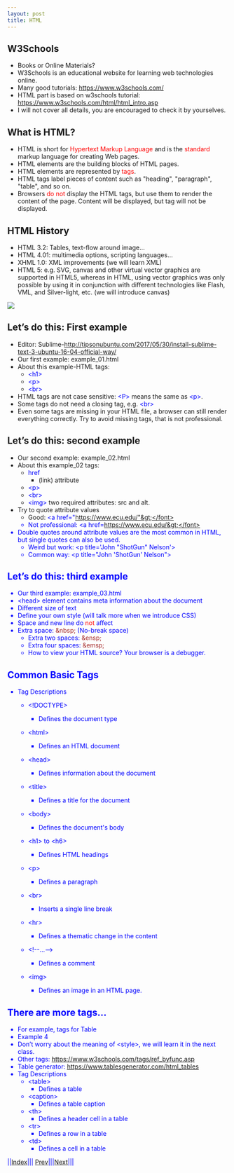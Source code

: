 ```yaml
---
layout: post
title: HTML
---
```


## W3Schools
* Books or Online Materials?
* W3Schools is an educational website for learning web technologies online.
* Many good tutorials: <https://www.w3schools.com/>
* HTML part is based on w3schools tutorial: <https://www.w3schools.com/html/html_intro.asp>
* I will not cover all details, you are encouraged to check it by yourselves.

## What is HTML?
* HTML is short for <font color=red>Hypertext Markup Language</font> and is the <font color=red>standard</font> markup language for creating Web pages.
* HTML elements are the building blocks of HTML pages.
* HTML elements are represented by <font color=red>tags</font>.
* HTML tags label pieces of content such as "heading", "paragraph", "table", and so on.
* Browsers <font color=red>do not</font> display the HTML tags, but use them to render the content of the page. Content will be displayed, but tag will not be displayed.

## HTML History
* HTML 3.2: Tables, text-flow around image…
* HTML 4.01: multimedia options, scripting languages…
* XHML 1.0: XML improvements (we will learn XML)
* HTML 5: e.g. SVG, canvas and other virtual vector graphics are supported in HTML5, whereas in HTML, using vector graphics was only possible by using it in conjunction with different technologies like Flash, VML, and Silver-light, etc. (we will introduce canvas)

![](HTML.png)

## Let’s do this: First example
* Editor: Sublime-<http://tipsonubuntu.com/2017/05/30/install-sublime-text-3-ubuntu-16-04-official-way/>
* Our first example: example_01.html
* About this example-HTML tags:
  * <font color=blue>&lt;h1&gt;</font>
  * <font color=blue>&lt;p&gt;</font>
  * <font color=blue>&lt;br&gt;</font>
* HTML tags are not case sensitive: <font color=blue>&lt;P&gt;</font> means the same as <font color=blue>&lt;p&gt;</font>.
* Some tags do not need a closing tag, e.g. <font color=blue>&lt;br&gt;</font>
* Even some tags are missing in your HTML file, a browser can still render everything correctly. Try to avoid missing tags, that is not professional.

## Let’s do this: second example
* Our second example: example_02.html
* About this example_02 tags:
  * <font color=blue>href</font>
    * (link) attribute
  * <font color=blue>&lt;p&gt;</font>
  * <font color=blue>&lt;br&gt;</font>
  * <font color=blue>&lt;img&gt;</font> two required attributes: src and alt.
* Try to quote attribute values
  * Good: <font color=blue>&lt;a href="https://www.ecu.edu/"&gt;</font>
  * Not professional: <font color=blue>&lt;a href=https://www.ecu.edu/&gt;</font>
* Double quotes around attribute values are the most common in HTML, but single quotes can also be used.
  * Weird but work: <font color=blue>&lt;p title='John "ShotGun" Nelson'&gt;</font>
  * Common way: <font color=blue>&lt;p title="John 'ShotGun' Nelson"&gt;</font>

## Let’s do this: third example
* Our third example: example_03.html
* <font color=blue>&lt;head&gt;</font> element contains meta information about the document
* Different size of text
* Define your own style (will talk more when we introduce CSS)
* Space and new line do <font color=red>not</font> affect
* Extra space: <font color=brown>&amp;nbsp;</font> (No-break space)
  * Extra two spaces: <font color=brown>&amp;ensp;</font>
  * Extra four spaces: <font color=brown>&amp;emsp;</font>
  * How to view your HTML source? Your browser is a debugger.

## Common Basic Tags
* Tag Descriptions
  * <font color=blue>&lt;!DOCTYPE&gt;</font>
    * Defines the document type

  * <font color=blue>&lt;html&gt;</font>
    * Defines an HTML document

  * <font color=blue>&lt;head&gt;</font>
    * Defines information about the document

  * <font color=blue>&lt;title&gt;</font>
    * Defines a title for the document

  * <font color=blue>&lt;body&gt;</font>
    * Defines the document's body

  * <font color=blue>&lt;h1&gt; to &lt;h6&gt;</font>
    * Defines HTML headings

  * <font color=blue>&lt;p&gt;</font>
    * Defines a paragraph

  * <font color=blue>&lt;br&gt;</font>
    * Inserts a single line break

  * <font color=blue>&lt;hr&gt;</font>
    * Defines a thematic change in the content

  * <font color=blue>&lt;!--...--&gt;</font>
    * Defines a comment

  * <font color=blue>&lt;img&gt;</font>
    * Defines an image in an HTML page.

## There are more tags…
* For example, tags for Table
* Example 4
* Don’t worry about the meaning of <font color=blue>&lt;style&gt;</font>, we will learn it in the next class.
* Other tags: <https://www.w3schools.com/tags/ref_byfunc.asp>
* Table generator: <https://www.tablesgenerator.com/html_tables>
* Tag Descriptions
  * <font color=blue>&lt;table&gt;</font>
    * Defines a table
  * <font color=blue>&lt;caption&gt;</font>
    * Defines a table caption
  * <font color=blue>&lt;th&gt;</font>
    * Defines a header cell in a table
  * <font color=blue>&lt;tr&gt;</font>
    * Defines a row in a table
  * <font color=blue>&lt;td&gt;</font>
    * Defines a cell in a table

||[Index](../../../)||| [Prev](../)|||[Next](tree2)|||








